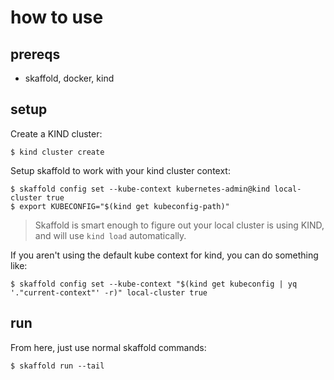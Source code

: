 # how to use

## prereqs

- skaffold, docker, kind

## setup
Create a KIND cluster:
```
$ kind cluster create
```

Setup skaffold to work with your kind cluster context:
```
$ skaffold config set --kube-context kubernetes-admin@kind local-cluster true
$ export KUBECONFIG="$(kind get kubeconfig-path)"
```

> Skaffold is smart enough to figure out your local cluster is using KIND, and
> will use `kind load` automatically.

If you aren't using the default kube context for kind, you can do something like:
```
$ skaffold config set --kube-context "$(kind get kubeconfig | yq '."current-context"' -r)" local-cluster true
```

## run
From here, just use normal skaffold commands:

```
$ skaffold run --tail
```
